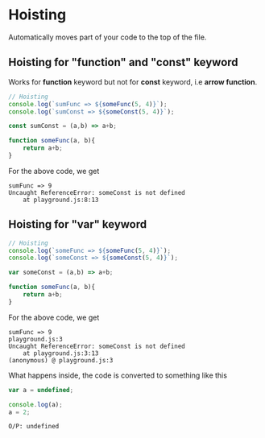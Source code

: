 # Hoisting

Automatically moves part of your code to the top of the file.

## Hoisting for "function" and "const" keyword

Works for **function** keyword but not for **const** keyword, i.e **arrow function**.

```javascript
// Hoisting
console.log(`sumFunc => ${someFunc(5, 4)}`);
console.log(`sumConst => ${someConst(5, 4)}`);

const sumConst = (a,b) => a+b;

function someFunc(a, b){
    return a+b;
}
```

For the above code, we get

```
sumFunc => 9
Uncaught ReferenceError: someConst is not defined
    at playground.js:8:13
```

## Hoisting for "var" keyword

```javascript
// Hoisting
console.log(`someFunc => ${someFunc(5, 4)}`);
console.log(`someConst => ${someConst(5, 4)}`);

var someConst = (a,b) => a+b;

function someFunc(a, b){
    return a+b;
}

```

For the above code, we get

```
sumFunc => 9
playground.js:3 
Uncaught ReferenceError: someConst is not defined
    at playground.js:3:13
(anonymous) @ playground.js:3

```

What happens inside, the code is converted to something like this

```javascript
var a = undefined;

console.log(a);
a = 2;
```

`O/P: undefined`